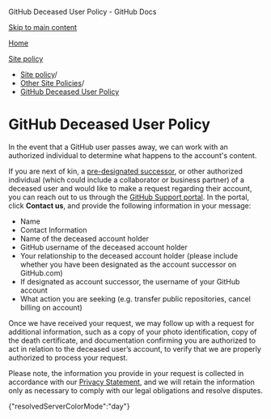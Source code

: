 GitHub Deceased User Policy - GitHub Docs

[Skip to main content](#main-content)

[Home](/ko)

[Site policy](/ko/site-policy)

* [Site policy](/ko/site-policy)/
* [Other Site Policies](/ko/site-policy/other-site-policies)/
* [GitHub Deceased User Policy](/ko/site-policy/other-site-policies/github-deceased-user-policy)

GitHub Deceased User Policy
==========

In the event that a GitHub user passes away, we can work with an authorized individual to determine what happens to the account's content.

If you are next of kin, a [pre-designated successor](/ko/account-and-profile/setting-up-and-managing-your-personal-account-on-github/managing-access-to-your-personal-repositories/maintaining-ownership-continuity-of-your-personal-accounts-repositories), or other authorized individual (which could include a collaborator or business partner) of a deceased user and would like to make a request regarding their account, you can reach out to us through the [GitHub Support portal](https://support.github.com/). In the portal, click **Contact us**, and provide the following information in your message:

* Name
* Contact Information
* Name of the deceased account holder
* GitHub username of the deceased account holder
* Your relationship to the deceased account holder (please include whether you have been designated as the account successor on GitHub.com)
* If designated as account successor, the username of your GitHub account
* What action you are seeking (e.g. transfer public repositories, cancel billing on account)

Once we have received your request, we may follow up with a request for additional information, such as a copy of your photo identification, copy of the death certificate, and documentation confirming you are authorized to act in relation to the deceased user’s account, to verify that we are properly authorized to process your request.

Please note, the information you provide in your request is collected in accordance with our [Privacy Statement](/ko/site-policy/privacy-policies/github-privacy-statement), and we will retain the information only as necessary to comply with our legal obligations and resolve disputes.

{"resolvedServerColorMode":"day"}
